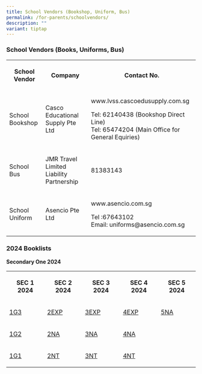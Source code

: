 ```yaml
---
title: School Vendors (Bookshop, Uniform, Bus)
permalink: /for-parents/schoolvendors/
description: ""
variant: tiptap
---
```

<h3>School Vendors (Books, Uniforms, Bus)</h3>
<table style="minWidth: 75px">
<colgroup>
<col>
<col>
<col>
</colgroup>
<tbody>
<tr>
<th rowspan="1" colspan="1">
<p><strong>School Vendor</strong>
</p>
</th>
<th rowspan="1" colspan="1">
<p><strong>Company</strong>
</p>
</th>
<th rowspan="1" colspan="1">
<p><strong>Contact</strong>  <strong>No.</strong>
</p>
</th>
</tr>
<tr>
<td rowspan="1" colspan="1">
<p>School Bookshop</p>
</td>
<td rowspan="1" colspan="1">
<p>Casco Educational Supply Pte Ltd</p>
</td>
<td rowspan="1" colspan="1">
<p><a rel="noopener noreferrer nofollow" target="_blank">www.lvss.cascoedusupply.com.sg</a>
</p>
<p>Tel: 62140438 (Bookshop Direct Line)
<br>Tel: 65474204 (Main Office for General Equiries)</p>
</td>
</tr>
<tr>
<td rowspan="1" colspan="1">
<p>School Bus</p>
</td>
<td rowspan="1" colspan="1">
<p>JMR Travel Limited Liability Partnership</p>
</td>
<td rowspan="1" colspan="1">
<p>81383143</p>
</td>
</tr>
<tr>
<td rowspan="1" colspan="1">
<p>School Uniform</p>
</td>
<td rowspan="1" colspan="1">
<p>Asencio Pte Ltd</p>
</td>
<td rowspan="1" colspan="1">
<p><a rel="noopener noreferrer nofollow" target="_blank">www.asencio.com.sg</a>
</p>
<p>Tel :67643102
<br>Email: <a rel="noopener noreferrer nofollow" target="_blank">uniforms@asencio.com.sg</a>
</p>
</td>
</tr>
</tbody>
</table>
<h3>2024 Booklists</h3>
<p><strong>Secondary One 2024</strong>
</p>
<table style="minWidth: 125px">
<colgroup>
<col>
<col>
<col>
<col>
<col>
</colgroup>
<tbody>
<tr>
<th rowspan="1" colspan="1">
<p>SEC 1 2024</p>
</th>
<th rowspan="1" colspan="1">
<p>SEC 2 2024</p>
</th>
<th rowspan="1" colspan="1">
<p>SEC 3 2024</p>
</th>
<th rowspan="1" colspan="1">
<p>SEC 4 2024</p>
</th>
<th rowspan="1" colspan="1">
<p>SEC 5 2024</p>
</th>
</tr>
<tr>
<td rowspan="1" colspan="1">
<p><a href="/files/BOOKSHOP MATTERS/2024 Sec 1/1G3_141223_LYSS___Sec_1_G3G2G1__Booklist.pdf" rel="noopener noreferrer nofollow" target="_blank">1G3</a>
</p>
</td>
<td rowspan="1" colspan="1">
<p><a href="/files/BOOKSHOP%20MATTERS/loyang%20view%20sec%20sch%20(lvss)%20-%202024%20booklist%202024%20(sec%202e).pdf" rel="noopener noreferrer nofollow" target="_blank">2EXP</a>
</p>
</td>
<td rowspan="1" colspan="1">
<p><a href="/files/BOOKSHOP%20MATTERS/loyang%20view%20sec%20sch%20(lvss)%20-%202024%20booklist%202024%20(sec%203e).pdf" rel="noopener noreferrer nofollow" target="_blank">3EXP</a>
</p>
</td>
<td rowspan="1" colspan="1">
<p><a href="/files/BOOKSHOP%20MATTERS/loyang%20view%20sec%20sch%20(lvss)%20-%202024%20booklist%202024%20(sec%204e).pdf" rel="noopener noreferrer nofollow" target="_blank">4EXP</a>
</p>
</td>
<td rowspan="1" colspan="1">
<p><a href="/files/BOOKSHOP%20MATTERS/loyang%20view%20sec%20sch%20(lvss)-2024%20booklist%202024-5na.pdf" rel="noopener noreferrer nofollow" target="_blank">5NA</a>
</p>
</td>
</tr>
<tr>
<td rowspan="1" colspan="1">
<p><a href="/files/BOOKSHOP MATTERS/2024 Sec 1/G2_41223_LYSS___Sec_1_G3G2G1__Booklist.pdf" rel="noopener noreferrer nofollow" target="_blank">1G2</a>
</p>
</td>
<td rowspan="1" colspan="1">
<p><a href="/files/BOOKSHOP%20MATTERS/loyang%20view%20sec%20sch%20(lvss)%20-%202024%20booklist%202024%20(sec%202na).pdf" rel="noopener noreferrer nofollow" target="_blank">2NA</a>
</p>
</td>
<td rowspan="1" colspan="1">
<p><a href="/files/BOOKSHOP%20MATTERS/loyang%20view%20sec%20sch%20(lvss)%20-%202024%20booklist%202024%20(sec%203na).pdf" rel="noopener noreferrer nofollow" target="_blank">3NA</a>
</p>
</td>
<td rowspan="1" colspan="1">
<p><a href="/files/BOOKSHOP%20MATTERS/loyang%20view%20sec%20sch%20(lvss)%20-%202024%20booklist%202024%20(sec%204na).pdf" rel="noopener noreferrer nofollow" target="_blank">4NA</a>
</p>
</td>
<td rowspan="1" colspan="1">
<p></p>
</td>
</tr>
<tr>
<td rowspan="1" colspan="1">
<p><a href="/files/BOOKSHOP MATTERS/2024 Sec 1/G1_41223_LYSS___Sec_1_G3G2G1__Booklist.pdf" rel="noopener noreferrer nofollow" target="_blank">1G1</a>
</p>
</td>
<td rowspan="1" colspan="1">
<p><a href="/files/BOOKSHOP%20MATTERS/loyang%20view%20sec%20sch%20(lvss)%20-%202024%20booklist%202024%20(sec%202nt).pdf" rel="noopener noreferrer nofollow" target="_blank">2NT</a>
</p>
</td>
<td rowspan="1" colspan="1">
<p><a href="/files/BOOKSHOP%20MATTERS/loyang%20view%20sec%20sch%20(lvss)%20-%202024%20booklist%202024%20(sec%203%20nt).pdf" rel="noopener noreferrer nofollow" target="_blank">3NT</a>
</p>
</td>
<td rowspan="1" colspan="1">
<p><a href="/files/BOOKSHOP%20MATTERS/loyang%20view%20sec%20sch%20(lvss)%20-%202024%20booklist%202024%20(sec%204nt).pdf" rel="noopener noreferrer nofollow" target="_blank">4NT</a>
</p>
</td>
<td rowspan="1" colspan="1">
<p></p>
</td>
</tr>
</tbody>
</table>
<h3></h3>
<p></p>